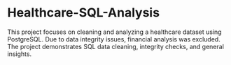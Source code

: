# Healthcare-SQL-Analysis
This project focuses on cleaning and analyzing a healthcare dataset using PostgreSQL.  Due to data integrity issues, financial analysis was excluded.  The project demonstrates SQL data cleaning, integrity checks, and general insights.
